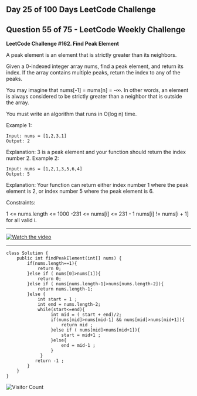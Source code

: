 ## **Day 25 of 100 Days LeetCode Challenge**

## **Question 55 of 75 - LeetCode Weekly Challenge**

**LeetCode Challenge #162. Find Peak Element**

A peak element is an element that is strictly greater than its neighbors.

Given a 0-indexed integer array nums, find a peak element, and return its index. If the array contains multiple peaks, return the index to any of the peaks.

You may imagine that nums[-1] = nums[n] = -∞. In other words, an element is always considered to be strictly greater than a neighbor that is outside the array.

You must write an algorithm that runs in O(log n) time.

 

Example 1:
```
Input: nums = [1,2,3,1]
Output: 2
```
Explanation: 3 is a peak element and your function should return the index number 2.
Example 2:
```
Input: nums = [1,2,1,3,5,6,4]
Output: 5
```
Explanation: Your function can return either index number 1 where the peak element is 2, or index number 5 where the peak element is 6.
 

Constraints:

1 <= nums.length <= 1000
-231 <= nums[i] <= 231 - 1
nums[i] != nums[i + 1] for all valid i.

---
[![Watch the video](https://img.youtube.com/vi/e_Cwl7EYEIc/0.jpg)](https://youtu.be/e_Cwl7EYEIc?si=ozt5UfGpJ2WgluUs)

---

```
class Solution {
    public int findPeakElement(int[] nums) {
        if(nums.length==1){
            return 0;
        }else if ( nums[0]>nums[1]){
            return 0;
        }else if ( nums[nums.length-1]>nums[nums.length-2]){
            return nums.length-1;
        }else {
            int start = 1 ;
            int end = nums.length-2;
            while(start<=end){
                 int mid = ( start + end)/2;
                 if(nums[mid]>nums[mid-1] && nums[mid]>nums[mid+1]){
                     return mid ;
                 }else if ( nums[mid]<nums[mid+1]){
                     start = mid+1 ;
                 }else{
                     end = mid-1 ;
                 }
             }
           return -1 ;
        }
    }
}
```

![Visitor Count](https://visitor-badge.glitch.me/badge?page_id=kRamu81.my-repo)